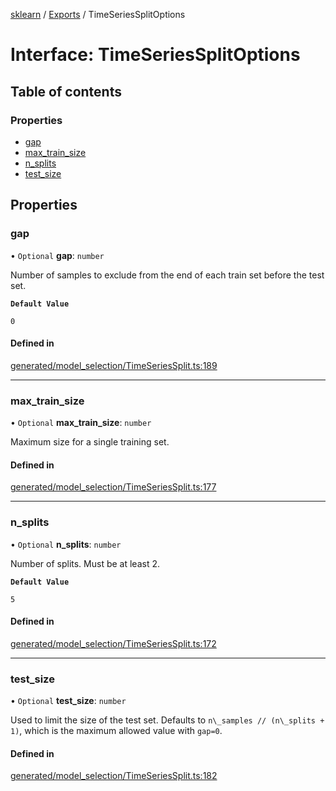 [sklearn](../readme.md) / [Exports](../modules.md) / TimeSeriesSplitOptions

# Interface: TimeSeriesSplitOptions

## Table of contents

### Properties

- [gap](TimeSeriesSplitOptions.md#gap)
- [max\_train\_size](TimeSeriesSplitOptions.md#max_train_size)
- [n\_splits](TimeSeriesSplitOptions.md#n_splits)
- [test\_size](TimeSeriesSplitOptions.md#test_size)

## Properties

### gap

• `Optional` **gap**: `number`

Number of samples to exclude from the end of each train set before the test set.

**`Default Value`**

`0`

#### Defined in

[generated/model_selection/TimeSeriesSplit.ts:189](https://github.com/transitive-bullshit/scikit-learn-ts/blob/367336a/packages/sklearn/src/generated/model_selection/TimeSeriesSplit.ts#L189)

___

### max\_train\_size

• `Optional` **max\_train\_size**: `number`

Maximum size for a single training set.

#### Defined in

[generated/model_selection/TimeSeriesSplit.ts:177](https://github.com/transitive-bullshit/scikit-learn-ts/blob/367336a/packages/sklearn/src/generated/model_selection/TimeSeriesSplit.ts#L177)

___

### n\_splits

• `Optional` **n\_splits**: `number`

Number of splits. Must be at least 2.

**`Default Value`**

`5`

#### Defined in

[generated/model_selection/TimeSeriesSplit.ts:172](https://github.com/transitive-bullshit/scikit-learn-ts/blob/367336a/packages/sklearn/src/generated/model_selection/TimeSeriesSplit.ts#L172)

___

### test\_size

• `Optional` **test\_size**: `number`

Used to limit the size of the test set. Defaults to `n\_samples // (n\_splits + 1)`, which is the maximum allowed value with `gap=0`.

#### Defined in

[generated/model_selection/TimeSeriesSplit.ts:182](https://github.com/transitive-bullshit/scikit-learn-ts/blob/367336a/packages/sklearn/src/generated/model_selection/TimeSeriesSplit.ts#L182)
